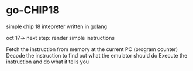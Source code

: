 # go-CHIP18

simple chip 18 intepreter written in golang


oct 17-> next step: render simple instructions

Fetch the instruction from memory at the current PC (program counter)
Decode the instruction to find out what the emulator should do
Execute the instruction and do what it tells you